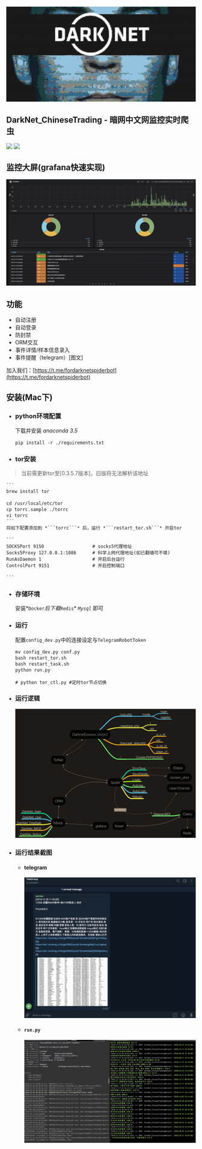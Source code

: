![mosaic.jpg](media/mosaic.jpg)
## DarkNet_ChineseTrading - 暗网中文网监控实时爬虫
![](https://img.shields.io/badge/language-python3-orange.svg)
![](https://img.shields.io/badge/platform-mac|lunix|window-orange.svg)


## 监控大屏(grafana快速实现)
![](media/grafana.png)



## 功能

- 自动注册
- 自动登录
- 防封禁
- ORM交互
- 事件详情/样本信息录入
- 事件提醒（telegram）[图文]

加入我们：[https://t.me/fordarknetspiderbot](https://t.me/fordarknetspiderbot)

## 安装(Mac下)

- ### python环境配置

	下载并安装 *anaconda 3.5*

	```
	pip install -r ./requirements.txt
	```
	
- ### tor安装
> 当前需更新tor至[0.3.5.7版本]，旧版将无法解析该地址
	
	```
	brew install tor
	
	cd /usr/local/etc/tor
	cp torrc.sample ./torrc
	vi torrc
	```
	将如下配置添加到 *```torrc```* 后，运行 *```restart_tor.sh```* 开启tor
	
	```
	SOCKSPort 9150 					# socks5代理地址
	Socks5Proxy 127.0.0.1:1086 		# 科学上网代理地址(如已翻墙可不填)
	RunAsDaemon 1 					# 开启后台运行
	ControlPort 9151 				# 开启控制端口
	
	```
	
- ### 存储环境

	安装*```Docker```*后下载*```Redis```* *```Mysql```* 即可

- ### 运行
	配置```config_dev.py```中的连接设定与```TelegramRobotToken```

	```
	mv config_dev.py conf.py 
	bash restart_tor.sh
	bash restart_task.sh
	python run.py
	
	# python tor_ctl.py #定时tor节点切换
	```
	
- ### 运行逻辑
	
	![](media/DarkNet.png)
	
- ### 运行结果截图

	- #### telegram
		
		![](media/newtg.png)
		
	- #### ```run.py```
	
		![](media/run.png)
	
	
	
	
	
	



